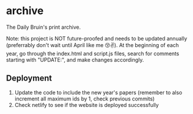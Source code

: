# archive
The Daily Bruin's print archive.

Note: this project is NOT future-proofed and needs to be updated annually (preferrably don't wait until April like me 😚✌️). At the beginning of each year, go through the index.html and script.js files, search for comments starting with "UPDATE:", and make changes accordingly.

## Deployment
1. Update the code to include the new year's papers (remember to also increment all maximum ids by 1, check previous commits)
2. Check netlify to see if the website is deployed successfully

